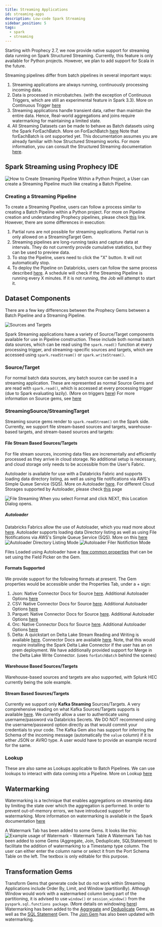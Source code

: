 ```yaml
---
title: Streaming Applications
id: streaming-apps
description: Low-code Spark Streaming
sidebar_position: 5
tags:
  - spark
  - streaming
---
```


Starting with Prophecy 2.7, we now provide native support for streaming data running on Spark Structured Streaming. Currently, this feature is only available for Python projects. However, we plan to add support for Scala in the future.

Streaming pipelines differ from batch pipelines in several important ways:

1. Streaming applications are always running, continuously processing incoming data.
2. Data is processed in microbatches. (with the exception of Continuous Triggers, which are still an experimental feature in Spark 3.3). More on Continuous Trigger [here](https://spark.apache.org/docs/latest/structured-streaming-programming-guide.html#continuous-processing)
3. Streaming applications handle transient data, rather than maintain the entire data. Hence, Real-world aggregations and joins require watermarking for maintaining a limited state.
4. All Streaming Datasets can be made to behave as Batch datasets using the Spark ForEachBatch. More on ForEachBatch [here](https://spark.apache.org/docs/3.1.1/api/python/reference/api/pyspark.sql.streaming.DataStreamWriter.foreachBatch.html) Note that forEachBatch is ont supported yet.
   This documentation assumes you are already familiar with how Structured Streaming works. For more information, you can consult the Structured Streaming documentation [here](https://spark.apache.org/docs/latest/structured-streaming-programming-guide.html).

## Spark Streaming using Prophecy IDE

![How to Create Streaming Pipeline](./img/create-streaming-pipeline.png)
Within a Python Project, a User can create a Streaming Pipeline much like creating a Batch Pipeline.

### Creating a Streaming Pipeline

To create a Streaming Pipeline, users can follow a process similar to creating a Batch Pipeline within a Python project. For more on Pipeline creation and understanding Prophecy pipelines, please check [this](/concepts/pipeline) link. However, there are some differences in execution:

1. Partial runs are not possible for streaming applications. Partial run is only allowed on a StreamingTarget Gem.
2. Streaming pipelines are long-running tasks and capture data at intervals. They do not currently provide cumulative statistics, but they can be used to preview data.
3. To stop the Pipeline, users need to click the "X" button. It will not automatically stop.
4. To deploy the Pipeline on Databricks, users can follow the same process described [here](/low-code-jobs/databricks-jobs). A schedule will check if the Streaming Pipeline is running every X minutes. If it is not running, the Job will attempt to start it.

## Dataset Components

There are a few key differences between the Prophecy Gems between a Batch Pipeline and a Streaming Pipeline.

![Sources and Targets](./img/source-screen.png)

Spark Streaming applications have a variety of Source/Target components available for use in Pipeline construction. These include both normal batch data sources, which can be read using the `spark.read()` function at every processing trigger, and streaming-specific sources and targets, which are accessed using `spark.readStream()` or `spark.writeStream()`.

### Source/Target

For normal batch data sources, any batch source can be used in a streaming application. These are represented as normal Source Gems and are read with `spark.read()`, which is accessed at every processing trigger (due to Spark evaluating lazily). (More on triggers [here](https://spark.apache.org/docs/latest/structured-streaming-programming-guide.html#triggers))
For more information on Source gems, see [here](/low-code-spark/gems/source-target/source-target.md)

### StreamingSource/StreamingTarget

Streaming source gems render to `spark.readStream()` on the Spark side. Currently, we support file stream-based sources and targets, warehouse-based targets, and stream-based sources and targets:

#### File Stream Based Sources/Targets

For file stream sources, incoming data files are incrementally and efficiently processed as they arrive in cloud storage. No additional setup is necessary, and cloud storage only needs to be accessible from the User's Fabric.

Autoloader is available for use with a Databricks Fabric and supports loading data directory listing, as well as using file notifications via AWS's Simple Queue Service (SQS). More on Autoloader [here](https://docs.databricks.com/ingestion/auto-loader/index.html). For different Cloud Storages supported by Autoloader, please check [this](https://docs.databricks.com/ingestion/auto-loader/file-detection-modes.html) page

![File Streaming](./img/file-source.png)
When you select Format and click NEXT, this Location Dialog opens.

##### Autoloader

Databricks Fabrics allow the use of Autoloader, which you read more about [here](https://docs.databricks.com/ingestion/auto-loader/index.html).
Autoloader supports loading data Directory listing as well as using File Notifications via AWS's Simple Queue Service (SQS). More on this [here](https://docs.databricks.com/ingestion/auto-loader/file-detection-modes.html)
![Autoloader Directory Listing Mode](./img/autoloader-directory-listing.png)
![Autoloader Filer Notifiction Mode](./img/autoloader-file-notification.png)

Files Loaded using Autoloader have a [few common properties](https://docs.databricks.com/ingestion/auto-loader/options.html#file-format-options) that can be set using the Field Picker on the Gem.

#### Formats Supported

We provide support for the following formats at present. The Gem properties would be accessible under the Properties Tab, under a + sign:

1. Json: Native Connector Docs for Source [here](https://spark.apache.org/docs/3.1.3/api/python/reference/api/pyspark.sql.streaming.DataStreamReader.json.html). Additional Autoloader Options [here](https://docs.databricks.com/ingestion/auto-loader/options.html#json-options)
2. CSV: Native Connector Docs for Source [here](https://spark.apache.org/docs/3.1.3/api/python/reference/api/pyspark.sql.streaming.DataStreamReader.csv.html). Additional Autoloader Options [here](https://docs.databricks.com/ingestion/auto-loader/options.html#csv-options)
3. Parquet: Native Connector Docs for Source [here](https://spark.apache.org/docs/3.1.3/api/python/reference/api/pyspark.sql.streaming.DataStreamReader.csv.html). Additional Autoloader Options [here](https://docs.databricks.com/ingestion/auto-loader/options.html#csv-options)
4. Orc: Native Connector Docs for Source [here](https://spark.apache.org/docs/3.1.3/api/python/reference/api/pyspark.sql.streaming.DataStreamReader.orc.html). Additional Autoloader Options [here](https://docs.databricks.com/ingestion/auto-loader/options.html#orc-options)
5. Delta: A quickstart on Delta Lake Stream Reading and Writing is available [here](https://docs.databricks.com/structured-streaming/delta-lake.html#delta-table-as-a-source). Connector Docs are available [here](https://docs.delta.io/latest/delta-streaming.html). Note, that this would require installing the Spark Delta Lake Connector if the user has an on prem deployment. We have additionally provided support for Merge in the Delta Lake Write Connector. (uses `forEatchBatch` behind the scenes)

#### Warehouse Based Sources/Targets

Warehouse-based sources and targets are also supported, with Splunk HEC currently being the sole example.

#### Stream Based Sources/Targets

Currently we support only **Kafka Steaming** Sources/Targets. A very comprehensive reading on what Kafka Sources/Targets supports is available [here](https://spark.apache.org/docs/latest/structured-streaming-kafka-integration.html).
We currently allow a user to authenticate using username/password via Databricks Secrets. We DO NOT recommend using the username/password option directly as that would commit your credentials to your code.
The Kafka Gem also has support for inferring the Schema of the incoming message (automatically the `value` column) if it is either JSON or AVRO type. A user would have to provide an example record for the same.

### Lookup

These are also same as Lookups applicable to Batch Pipelines. We can use lookups to interact with data coming into a Pipeline. More on Lookup [here](/low-code-spark/gems/source-target/lookup.md)

## Watermarking

Watermarking is a technique that enables aggregations on streaming data by limiting the state over which the aggregation is performed. In order to prevent out-of-memory errors, we have introduced support for watermarking. More information on watermarking is available in the Spark documentation [here](https://spark.apache.org/docs/latest/structured-streaming-programming-guide.html#window-operations-on-event-time)

A Watermark Tab has been added to some Gems. It looks like this:
![Example usage of Watermark - Watermark Table](./img/watermark-tab.png)
A Watermark Tab has been added to some Gems (Aggregate, Join, Deduplicate, SQLStatement) to facilitate the addition of watermarking to a Timestamp type column. The user can either enter the column name or select it from the Port Schema Table on the left. The textbox is only editable for this purpose.

## Transformation Gems

Transform Gems that generate code but do not work within Streaming Applications include Order By, Limit, and Window (partitionBy).
Although Window would work with a watermarked column being part of the partitioning, it is advised to use `window()` or `session_window()` from the `pyspark.sql.functions package`. (More details on windowing [here](https://spark.apache.org/docs/latest/structured-streaming-programming-guide.html#window-operations-on-event-time)) Watermarking has been added to the [Aggregate](/low-code-spark/gems/transform/aggregate.md) and [Deduplicate](/low-code-spark/gems/transform/deduplicate.md) Gems, as well as the [SQL Statement](/low-code-spark/gems/custom/sql-statement.md) Gem. The [Join Gem](/low-code-spark/gems/join-split/join.md) has also been updated with watermarking.
